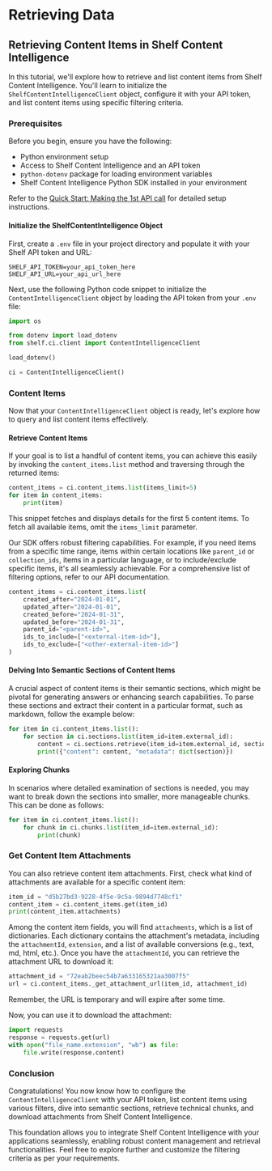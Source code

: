 # Retrieving Data

## Retrieving Content Items in Shelf Content Intelligence

In this tutorial, we'll explore how to retrieve and list content items from Shelf Content Intelligence. You'll learn to initialize the `ShelfContentIntelligenceClient` object, configure it with your API token, and list content items using specific filtering criteria.

### Prerequisites

Before you begin, ensure you have the following:

* Python environment setup
* Access to Shelf Content Intelligence and an API token
* `python-dotenv` package for loading environment variables
* Shelf Content Intelligence Python SDK installed in your environment

Refer to the [Quick Start: Making the 1st API call](https://docs.shelf.io/dev-portal/python-sdk/quick-start-making-1st-api-call) for detailed setup instructions.

#### Initialize the ShelfContentIntelligence Object

First, create a `.env` file in your project directory and populate it with your Shelf API token and URL:

```plaintext
SHELF_API_TOKEN=your_api_token_here
SHELF_API_URL=your_api_url_here
```

Next, use the following Python code snippet to initialize the `ContentIntelligenceClient` object by loading the API token from your `.env` file:

```python
import os

from dotenv import load_dotenv
from shelf.ci.client import ContentIntelligenceClient

load_dotenv()

ci = ContentIntelligenceClient()
```

### Content Items

Now that your `ContentIntelligenceClient` object is ready, let's explore how to query and list content items effectively.

#### Retrieve Content Items

If your goal is to list a handful of content items, you can achieve this easily by invoking the `content_items.list` method and traversing through the returned items:

```python
content_items = ci.content_items.list(items_limit=5)
for item in content_items:
    print(item)
```

This snippet fetches and displays details for the first 5 content items. To fetch all available items, omit the `items_limit` parameter.

Our SDK offers robust filtering capabilities. For example, if you need items from a specific time range, items within certain locations like `parent_id` or `collection_ids`, items in a particular language, or to include/exclude specific items, it's all seamlessly achievable. For a comprehensive list of filtering options, refer to our API documentation.

```python
content_items = ci.content_items.list(
    created_after="2024-01-01",
    updated_after="2024-01-01",
    created_before="2024-01-31",
    updated_before="2024-01-31",
    parent_id="<parent-id>",
    ids_to_include=["<external-item-id>"],
    ids_to_exclude=["<other-external-item-id>"]
)
```

#### Delving Into Semantic Sections of Content Items

A crucial aspect of content items is their semantic sections, which might be pivotal for generating answers or enhancing search capabilities. To parse these sections and extract their content in a particular format, such as markdown, follow the example below:

```python
for item in ci.content_items.list():
    for section in ci.sections.list(item_id=item.external_id):
        content = ci.sections.retrieve(item_id=item.external_id, section_id=section.id, content_format="markdown")
        print({"content": content, "metadata": dict(section)})
```

#### Exploring Chunks

In scenarios where detailed examination of sections is needed, you may want to break down the sections into smaller, more manageable chunks. This can be done as follows:

```python
for item in ci.content_items.list():
    for chunk in ci.chunks.list(item_id=item.external_id):
        print(chunk)
```

### Get Content Item Attachments

You can also retrieve content item attachments. First, check what kind of attachments are available for a specific content item:

```python
item_id = "d5b27bd3-9228-4f5e-9c5a-9894d7748cf1"
content_item = ci.content_items.get(item_id)
print(content_item.attachments)
```

Among the content item fields, you will find `attachments`, which is a list of dictionaries. Each dictionary contains the attachment's metadata, including the `attachmentId`, `extension`, and a list of available conversions (e.g., text, md, html, etc.). Once you have the `attachmentId`, you can retrieve the attachment URL to download it:

```python
attachment_id = "72eab2beec54b7a633165321aa3007f5"
url = ci.content_items._get_attachment_url(item_id, attachment_id)
```

Remember, the URL is temporary and will expire after some time.

Now, you can use it to download the attachment:

```python
import requests
response = requests.get(url)
with open("file_name.extension", "wb") as file:
    file.write(response.content)
```

### Conclusion

Congratulations! You now know how to configure the `ContentIntelligenceClient` with your API token, list content items using various filters, dive into semantic sections, retrieve technical chunks, and download attachments from Shelf Content Intelligence.

This foundation allows you to integrate Shelf Content Intelligence with your applications seamlessly, enabling robust content management and retrieval functionalities. Feel free to explore further and customize the filtering criteria as per your requirements.

